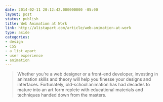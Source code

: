 ```yaml
---
date: 2014-02-11 20:12:42.000000000 -05:00
layout: post
status: publish
title: Web Animation at Work
link: http://alistapart.com/article/web-animation-at-work
type: aside
categories:
- design
- CSS
- a list apart
- user experience
- animation
---
```

> Whether you&rsquo;re a web designer or a front-end developer, investing in animation skills and theory will help you finesse your designs and interfaces. Fortunately, old-school animation has had decades to mature into an art form replete with educational materials and techniques handed down from the masters.